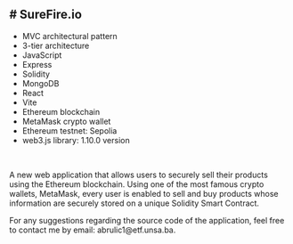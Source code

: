 <h2># SureFire.io</h2>
<ul>
<li>MVC architectural pattern</li>
<li>3-tier architecture</li>
<li>JavaScript</li>
<li>Express</li>
<li>Solidity</li>
<li>MongoDB</li>
<li>React</li>
<li>Vite</li>
<li>Ethereum blockchain</li>
<li>MetaMask crypto wallet</li>
<li>Ethereum testnet: Sepolia</li>
<li>web3.js library: 1.10.0 version</li>
</ul>
<br>

<p>A new web application that allows users to securely sell their products using the Ethereum blockchain. Using one of the most famous crypto wallets, MetaMask, every user is enabled to sell and buy products whose information are securely stored on a unique Solidity Smart Contract. 

</p>
<p>For any suggestions regarding the source code of the application, feel free to contact me by email: abrulic1@etf.unsa.ba.
</p>
